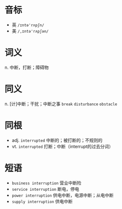# 音标

- 英 `/ɪntə'rʌpʃn/`
- 美 `/,ɪntə'rʌpʃən/`

# 词义

n. 中断，打断；障碍物


# 同义

n. [计]中断；干扰；中断之事
`break` `disturbance` `obstacle`

# 同根

- adj. `interrupted` 中断的；被打断的；不规则的
- vt. `interrupted` 打断；中断（interrupt的过去分词）

# 短语

- `business interruption` 营业中断险
- `service interruption` 断电，停电
- `power interruption` 供电中断，电源中断；从电中断
- `supply interruption` 供电中断

